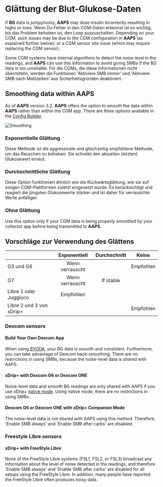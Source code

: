 # Glättung der Blut-Glukose-Daten

If **BG** data is jumpy/noisy, **AAPS** may dose insulin incorrectly resulting in highs or lows. Wenn Du Fehler in den CGM-Daten erkennst ist es wichtig, bis das Problem behoben ist, den Loop auszuschalten. Depending on your CGM, such issues may be due to the CGM configuration in **AAPS** (as explained further below); or a CGM sensor site issue (which may require replacing the CGM sensor).

Some CGM systems have internal algorithms to detect the noise level in the readings, and **AAPS** can use this information to avoid giving SMBs if the BG data is too unreliable. Für die CGMs, die diese Informationen nicht übermitteln, werden die Funktionen 'Aktiviere SMB immer' und 'Aktiviere SMB nach Mahlzeiten' aus Sicherheitsgründen deaktiviert.

## Smoothing data within AAPS

As of **AAPS** version 3.2, **AAPS** offers the option to smooth the data within **AAPS** rather than within the CGM app. There are three options available in the [Config Builder](../SettingUpAaps/ConfigBuilder.md).

![Smoothing](../images/ConfBuild_Smoothing.png)

### Exponentielle Glättung

Diese Methode ist die aggressivste und gleichzeitig empfohlene Methode, um das Rauschen zu beheben. Sie schreibt den aktuellen (letzten) Glukosewert erneut.

### Durchschnittliche Glättung

Diese Option funktioniert ähnlich wie die Rückwärtsglättung, wie sie auf einigen CGM-Plattformen zuletzt eingesetzt wurde. Es berücksichtigt und reagiert die jüngsten Glukosewerte stärker und ist daher für verrauschte Werte anfälliger.

### Ohne Glättung

Use this option only if your CGM data is being properly smoothed by your collector app before being transmitted to **AAPS**.

## Vorschläge zur Verwendung des Glättens

|                          |  Exponentiell   | Durchschnitt |   Keine   |
| ------------------------ |:---------------:|:------------:|:---------:|
| G5 und G6                | Wenn verrauscht |              | Empfohlen |
| G7                       | Wenn verrauscht |  If stable   |           |
| Libre 1 oder Juggluco    |    Empfohlen    |              |           |
| Libre 2 und 3 von xDrip+ |                 |              | Empfohlen |

### Dexcom sensors

#### Build Your Own Dexcom App
When using [BYODA](#DexcomG6-if-using-g6-with-build-your-own-dexcom-app), your BG data is smooth and consistent. Furthermore, you can take advantage of Dexcom back-smoothing. There are no restrictions in using SMBs, because the noise-level data is shared with AAPS.

#### xDrip+ with Dexcom G6 or Dexcom ONE
Noise-level data and smooth BG readings are only shared with AAPS if you use xDrip+ [native mode](https://navid200.github.io/xDrip/docs/Native-Algorithm). Using native mode, there are no restrictions in using SMBs.

#### Dexcom G6 or Dexcom ONE with xDrip+ Companion Mode
The noise-level data is not shared with AAPS using this method. Therefore, 'Enable SMB always' and 'Enable SMB after carbs' are disabled.

### Freestyle Libre sensors

#### xDrip+ with FreeStyle Libre
None of the FreeStyle Libre systems (FSL1, FSL2, or FSL3) broadcast any information about the level of noise detected in the readings, and therefore 'Enable SMB always' and 'Enable SMB after carbs' are disabled for all setups using the FreeStyle Libre. In addition, many people have reported the FreeStyle Libre often produces noisy data.
